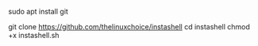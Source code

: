 sudo apt install git

git clone https://github.com/thelinuxchoice/instashell
cd instashell
chmod +x instashell.sh
